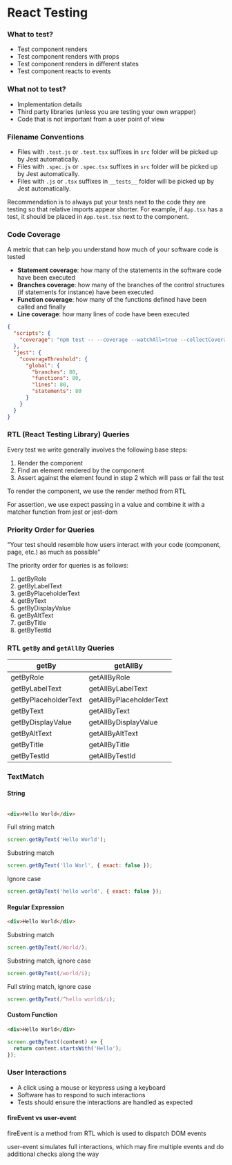 # React Testing

### What to test?

- Test component renders
- Test component renders with props
- Test component renders in different states
- Test component reacts to events

### What not to test?

- Implementation details
- Third party libraries (unless you are testing your own wrapper)
- Code that is not important from a user point of view

### Filename Conventions

- Files with `.test.js` or `.test.tsx` suffixes in `src` folder will be picked up by Jest
  automatically.
- Files with `.spec.js` or `.spec.tsx` suffixes in `src` folder will be picked up by Jest
  automatically.
- Files with `.js` or `.tsx` suffixes in `__tests__` folder will be picked up by Jest automatically.

Recommendation is to always put your tests next to the code they are testing so that relative
imports appear shorter. For example, if `App.tsx` has a test, it should be placed in `App.test.tsx`
next to the component.

### Code Coverage

A metric that can help you understand how much of your software code is tested

- **Statement coverage**: how many of the statements in the software code have been executed
- **Branches coverage**: how many of the branches of the control structures (if statements for
  instance) have been executed
- **Function coverage**: how many of the functions defined have been called and finally
- **Line coverage**: how many lines of code have been executed

```json
{
  "scripts": {
    "coverage": "npm test -- --coverage --watchAll=true --collectCoverageFrom='src/components/**/*.{ts,tsx}' --collectCoverageFrom='!src/components/**/*.{types,stories,constants,test,spec}.{ts,tsx}'"
  },
  "jest": {
    "coverageThreshold": {
      "global": {
        "branches": 80,
        "functions": 80,
        "lines": 80,
        "statements": 80
      }
    }
  }
}

```

### RTL (React Testing Library) Queries

Every test we write generally involves the following base steps:

1. Render the component
2. Find an element rendered by the component
3. Assert against the element found in step 2 which will pass or fail the test

To render the component, we use the render method from RTL

For assertion, we use expect passing in a value and combine it with a matcher function from jest or
jest-dom

### Priority Order for Queries

"Your test should resemble how users interact with your code (component, page, etc.) as much as
possible"

The priority order for queries is as follows:

1. getByRole
2. getByLabelText
3. getByPlaceholderText
4. getByText
5. getByDisplayValue
6. getByAltText
7. getByTitle
8. getByTestId

### RTL `getBy` and `getAllBy` Queries

| getBy                | getAllBy                |
|----------------------|-------------------------| 
| getByRole            | getAllByRole            |
| getByLabelText       | getAllByLabelText       |
| getByPlaceholderText | getAllByPlaceholderText |
| getByText            | getAllByText            |
| getByDisplayValue    | getAllByDisplayValue    |
| getByAltText         | getAllByAltText         |
| getByTitle           | getAllByTitle           |
| getByTestId          | getAllByTestId          |

### TextMatch

#### String

```html

<div>Hello World</div>
```

Full string match

```js
screen.getByText('Hello World');
```

Substring match

```js
screen.getByText('llo Worl', { exact: false });
```

Ignore case

```js
screen.getByText('hello world', { exact: false });
```

#### Regular Expression

```html
<div>Hello World</div>
```

Substring match

```js
screen.getByText(/World/);
```

Substring match, ignore case

```js
screen.getByText(/world/i);
```

Full string match, ignore case

```js
screen.getByText(/^hello world$/i);
```

#### Custom Function

```html
<div>Hello World</div>
```

```js
screen.getByText((content) => {
  return content.startsWith('Hello');
});
```

### User Interactions

- A click using a mouse or keypress using a keyboard
- Software has to respond to such interactions
- Tests should ensure the interactions are handled as expected

#### fireEvent vs user-event

fireEvent is a method from RTL which is used to dispatch DOM events

user-event simulates full interactions, which may fire multiple events and do additional checks along the way
